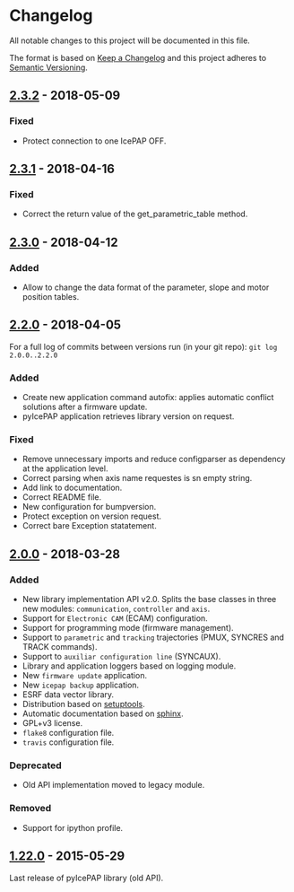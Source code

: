 # Changelog
All notable changes to this project will be documented in this file.

The format is based on [Keep a Changelog](http://keepachangelog.com/en/1.0.0/)
and this project adheres to [Semantic Versioning](http://semver.org/spec/v2.0.0.html).

<!--## [Unreleased] -->
<!--### Added -->


## [2.3.2] - 2018-05-09

### Fixed
- Protect connection to one IcePAP OFF.

## [2.3.1] - 2018-04-16

### Fixed
- Correct the return value of the get_parametric_table method.  

## [2.3.0] - 2018-04-12

### Added
- Allow to change the data format of the parameter, slope and motor position
 tables.

## [2.2.0] - 2018-04-05
For a full log of commits between versions run (in your git repo):
`git log 2.0.0..2.2.0`

### Added
- Create new application command autofix: applies automatic conflict solutions after a firmware update.
- pyIcePAP application retrieves library version on request.

### Fixed
- Remove unnecessary imports and reduce configparser as dependency at the application level.
- Correct parsing when axis name requestes is sn empty string.
- Add link to documentation.
- Correct README file.
- New configuration for bumpversion.
- Protect exception on version request.
- Correct bare Exception statatement.

## [2.0.0] - 2018-03-28

### Added
- New library implementation API v2.0. Splits the base classes in three new modules: `communication`, `controller` and `axis`.
- Support for `Electronic CAM` (ECAM) configuration.
- Support for programming mode (firmware management).
- Support to `parametric` and `tracking` trajectories (PMUX, SYNCRES and TRACK commands).
- Support to `auxiliar configuration line` (SYNCAUX).
- Library and application loggers based on logging module.
- New `firmware update` application.
- New `icepap backup` application.
- ESRF data vector library.
- Distribution based on [setuptools](https://setuptools.readthedocs.io/en/latest/#).
- Automatic documentation based on [sphinx](http://www.sphinx-doc.org/en/1.5.1/index.html).
- GPL+v3 license.
- `flake8` configuration file.
- `travis` configuration file.

### Deprecated
- Old API implementation moved to legacy module.

### Removed
- Support for ipython profile.

## [1.22.0] - 2015-05-29
Last release of pyIcePAP library (old API).

[keepachangelog.com]: http://keepachangelog.com
[Unreleased]: https://github.com/ALBA-Synchrotron/pyIcePAP/compare/2.3.2...HEAD
[2.3.2]: https://github.com/ALBA-Synchrotron/pyIcePAP/compare/2.3.1...2.3.2
[2.3.1]: https://github.com/ALBA-Synchrotron/pyIcePAP/compare/2.3.0...2.3.1
[2.3.0]: https://github.com/ALBA-Synchrotron/pyIcePAP/compare/2.2.0...2.3.0
[2.2.0]: https://github.com/ALBA-Synchrotron/pyIcePAP/compare/2.0.0...2.2.0
[2.0.0]: https://github.com/ALBA-Synchrotron/pyIcePAP/compare/1.22.0...2.0.0
[1.22.0]: https://github.com/ALBA-Synchrotron/pyIcePAP/tree/1.22.0
